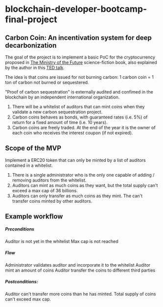# blockchain-developer-bootcamp-final-project

## Carbon Coin: An incentivation system for deep decarbonization

The goal of the project is to implement a basic PoC for the cryptocurrency proposed in <a href="https://en.wikipedia.org/wiki/The_Ministry_for_the_Future"> The Ministry of the Future</a> science-fiction book, also explained by the author in this <a href="https://www.ted.com/talks/kim_stanley_robinson_remembering_climate_change_a_message_from_the_year_2071">TED talk</a>.

The idea is that coins are issued for not burning carbon: 1 carbon coin = 1 ton of carbon not burned or sequestered. 

"Proof of carbon sequestration" is externally audited and confimed in the blockchain by an independent international organization. 

1. There will be a whitelist of auditors that can mint coins when they validate a new carbon sequestration project.
2. Carbon coins behaves as bonds, with guaranteed rates (i.e. 5%) of return for a fixed amount of time (i.e. 10 years).
3. Carbon coins are freely traded. At the end of the year it is the owner of each coin who receives the interest coupon (if not expired).

## Scope of the MVP

Implement a ERC20 token that can only be minted by a list of auditors contained in a whitelist.

1. There is a single administrator who is the only one capable of adding / removing auditors from the whitelist.
2. Auditors can mint as much coins as they want, but the total supply can't exceed a max cap of 36 billions.
3. Auditors can only transfer as much coins as they mint. The can't transfer coins minted by other auditors.

## Example workflow

##### Preconditions
Auditor is not yet in the whitelist
Max cap is not reached

##### Flow
Administrator validates auditor and incorporate it to the whitelist
Auditor mint an amount of coins
Auditor transfer the coins to different third parties

##### Postconditions:
Auditor can't transfer more coins than he has minted. 
Total supply of coins can't exceed max cap.



